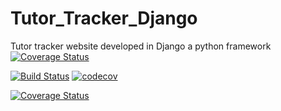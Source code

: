 # Tutor_Tracker_Django
Tutor tracker website developed in Django a python framework
[![Coverage Status](https://coveralls.io/repos/github/WitsUpSikhanyiso/djangoTests/badge.svg?branch=master)](https://coveralls.io/github/WitsUpSikhanyiso/djangoTests?branch=master)

[![Build Status](https://travis-ci.org/witsupsikhanyiso/djangoTests.svg?branch=master)](https://travis-ci.org/witsupsikhanyiso/djangoTests)
[![codecov](https://codecov.io/gh/Witupsikhanyiso/djangoTests/branch/master/graph/badge.svg)](https://codecov.io/gh/WitsUpSikhanyiso/djangoTests)

[![Coverage Status](https://coveralls.io/repos/github/WitsUpSikhanyiso/djangoTests/badge.svg)](https://coveralls.io/github/WitsUpSikhanyiso/djangoTests)

